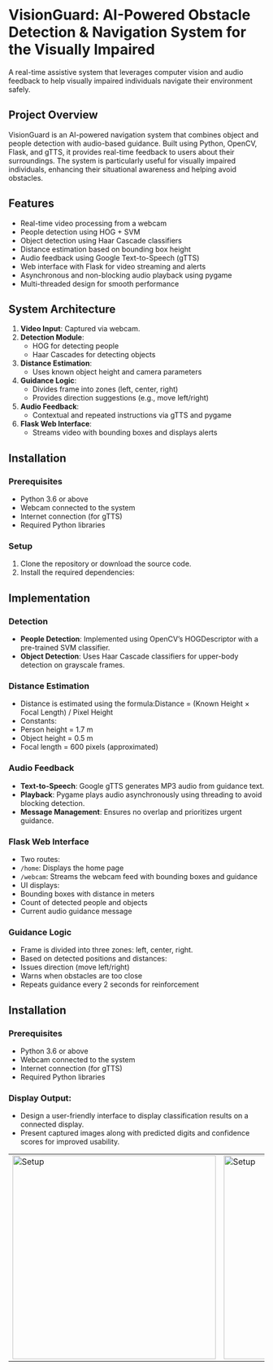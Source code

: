# VisionGuard: AI-Powered Obstacle Detection & Navigation System for the Visually Impaired

A real-time assistive system that leverages computer vision and audio feedback to help visually impaired individuals navigate their environment safely.

## Project Overview

VisionGuard is an AI-powered navigation system that combines object and people detection with audio-based guidance. Built using Python, OpenCV, Flask, and gTTS, it provides real-time feedback to users about their surroundings. The system is particularly useful for visually impaired individuals, enhancing their situational awareness and helping avoid obstacles.

## Features

- Real-time video processing from a webcam
- People detection using HOG + SVM
- Object detection using Haar Cascade classifiers
- Distance estimation based on bounding box height
- Audio feedback using Google Text-to-Speech (gTTS)
- Web interface with Flask for video streaming and alerts
- Asynchronous and non-blocking audio playback using pygame
- Multi-threaded design for smooth performance

## System Architecture

1. **Video Input**: Captured via webcam.
2. **Detection Module**:
   - HOG for detecting people
   - Haar Cascades for detecting objects
3. **Distance Estimation**:
   - Uses known object height and camera parameters
4. **Guidance Logic**:
   - Divides frame into zones (left, center, right)
   - Provides direction suggestions (e.g., move left/right)
5. **Audio Feedback**:
   - Contextual and repeated instructions via gTTS and pygame
6. **Flask Web Interface**:
   - Streams video with bounding boxes and displays alerts

## Installation

### Prerequisites

- Python 3.6 or above
- Webcam connected to the system
- Internet connection (for gTTS)
- Required Python libraries

 ### Setup

1. Clone the repository or download the source code.
2. Install the required dependencies:


## Implementation

### Detection

- **People Detection**: Implemented using OpenCV’s HOGDescriptor with a pre-trained SVM classifier.
- **Object Detection**: Uses Haar Cascade classifiers for upper-body detection on grayscale frames.

### Distance Estimation

- Distance is estimated using the formula:Distance = (Known Height × Focal Length) / Pixel Height
- Constants:
- Person height = 1.7 m
- Object height = 0.5 m
- Focal length = 600 pixels (approximated)

### Audio Feedback

- **Text-to-Speech**: Google gTTS generates MP3 audio from guidance text.
- **Playback**: Pygame plays audio asynchronously using threading to avoid blocking detection.
- **Message Management**: Ensures no overlap and prioritizes urgent guidance.

### Flask Web Interface

- Two routes:
- `/home`: Displays the home page
- `/webcam`: Streams the webcam feed with bounding boxes and guidance
- UI displays:
- Bounding boxes with distance in meters
- Count of detected people and objects
- Current audio guidance message

### Guidance Logic

- Frame is divided into three zones: left, center, right.
- Based on detected positions and distances:
- Issues direction (move left/right)
- Warns when obstacles are too close
- Repeats guidance every 2 seconds for reinforcement

## Installation

### Prerequisites

- Python 3.6 or above
- Webcam connected to the system
- Internet connection (for gTTS)
- Required Python libraries
### Display Output:

- Design a user-friendly interface to display classification results on a connected display.
- Present captured images along with predicted digits and confidence scores for improved usability.

<table>
  <tr>
    <td>
      <img src="Images_and_Video/Capture.JPG" alt="Setup" width="400"/>
    </td>
    <td>
      <img src="Images_and_Video/img1.jpg" alt="Setup" width="400"/>
    </td>
  </tr>
</table>
